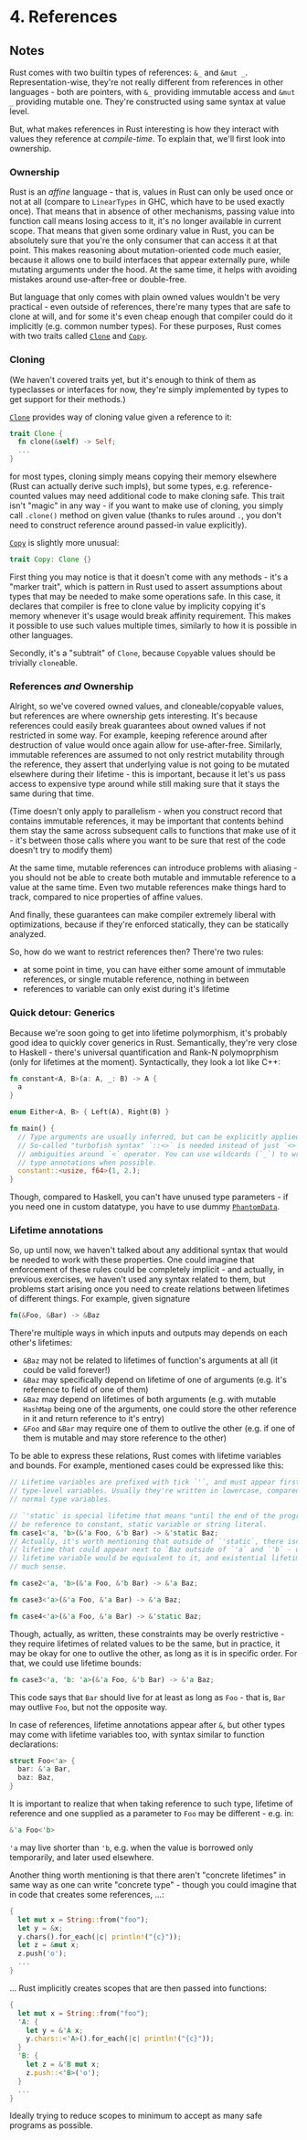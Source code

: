 # 4. References

## Notes

Rust comes with two builtin types of references: `&_` and `&mut _`. Representation-wise,
they're not really different from references in other languages - both are pointers, with
`&_` providing immutable access and `&mut _` providing mutable one. They're constructed
using same syntax at value level.

But, what makes references in Rust interesting is how they interact with values they
reference at _compile-time_. To explain that, we'll first look into ownership.

### Ownership

Rust is an _affine_ language - that is, values in Rust can only be used once or not at
all (compare to `LinearTypes` in GHC, which have to be used exactly once). That means
that in absence of other mechanisms, passing value into function call means losing
access to it, it's no longer available in current scope. That means that given some
ordinary value in Rust, you can be absolutely sure that you're the only consumer that
can access it at that point. This makes reasoning about mutation-oriented code much
easier, because it allows one to build interfaces that appear externally pure, while
mutating arguments under the hood. At the same time, it helps with avoiding mistakes
around use-after-free or double-free.

But language that only comes with plain owned values wouldn't be very practical - even
outside of references, there're many types that are safe to clone at will, and for some
it's even cheap enough that compiler could do it implicitly (e.g. common number types).
For these purposes, Rust comes with two traits called [`Clone`] and [`Copy`].

### Cloning

(We haven't covered traits yet, but it's enough to think of them as typeclasses or
interfaces for now, they're simply implemented by types to get support for their
methods.)

[`Clone`] provides way of cloning value given a reference to it:

```rust
trait Clone {
  fn clone(&self) -> Self;
  ...
}
```

for most types, cloning simply means copying their memory elsewhere (Rust can actually
derive such impls), but some types, e.g. reference-counted values may need additional
code to make cloning safe. This trait isn't "magic" in any way - if you want to make use
of cloning, you simply call `.clone()` method on given value (thanks to rules around `.`,
you don't need to construct reference around passed-in value explicitly).

[`Copy`] is slightly more unusual:

```rust
trait Copy: Clone {}
```

First thing you may notice is that it doesn't come with any methods - it's a "marker
trait", which is pattern in Rust used to assert assumptions about types that may be needed to make some operations safe. In this case, it declares that compiler is free
to clone value by implicity copying it's memory whenever it's usage would break affinity
requirement. This makes it possible to use such values multiple times, similarly to how
it is possible in other languages.

Secondly, it's a "subtrait" of `Clone`, because `Copy`able values should be trivially
`clone`able.

### References _and_ Ownership

Alright, so we've covered owned values, and cloneable/copyable values, but references are
where ownership gets interesting. It's because references could easily break guarantees
about owned values if not restricted in some way. For example, keeping reference around
after destruction of value would once again allow for use-after-free. Similarly,
immutable references are assumed to not only restrict mutability through the reference,
they assert that underlying value is not going to be mutated elsewhere during their
lifetime - this is important, because it let's us pass access to expensive type around
while still making sure that it stays the same during that time.

(Time doesn't only apply to parallelism - when you construct record that contains
immutable references, it may be important that contents behind them stay the same
across subsequent calls to functions that make use of it - it's between those calls where
you want to be sure that rest of the code doesn't try to modify them)

At the same time, mutable references can introduce problems with aliasing - you should
not be able to create both mutable and immutable reference to a value at the same time.
Even two mutable references make things hard to track, compared to nice properties of
affine values.

And finally, these guarantees can make compiler extremely liberal with optimizations,
because if they're enforced statically, they can be statically analyzed.

So, how do we want to restrict references then? There're two rules:

- at some point in time, you can have either some amount of immutable references, or
  single mutable reference, nothing in between
- references to variable can only exist during it's lifetime

### Quick detour: Generics

Because we're soon going to get into lifetime polymorphism, it's probably good idea to
quickly cover generics in Rust. Semantically, they're very close to Haskell - there's
universal quantification and Rank-N polymoprphism (only for lifetimes at the moment).
Syntactically, they look a lot like C++:

```rust
fn constant<A, B>(a: A, _: B) -> A {
  a
}

enum Either<A, B> { Left(A), Right(B) }

fn main() {
  // Type arguments are usually inferred, but can be explicitly applied when needed.
  // So-called "turbofish syntax" `::<>` is needed instead of just `<>` to avoid
  // ambiguities around `<` operator. You can use wildcards (`_`) to write partial
  // type annotations when possible.
  constant::<usize, f64>(1, 2.);
}
```

Though, compared to Haskell, you can't have unused type parameters - if you need one in
custom datatype, you have to use dummy [`PhantomData`].

### Lifetime annotations

So, up until now, we haven't talked about any additional syntax that would be needed to
work with these properties. One could imagine that enforcement of these rules could be
completely implicit - and actually, in previous exercises, we haven't used any syntax
related to them, but problems start arising once you need to create relations between
lifetimes of different things. For example, given signature

```rust
fn(&Foo, &Bar) -> &Baz
```

There're multiple ways in which inputs and outputs may depends on each other's lifetimes:

- `&Baz` may not be related to lifetimes of function's arguments at all (it could be
  valid forever!)
- `&Baz` may specifically depend on lifetime of one of arguments (e.g. it's reference to
  field of one of them)
- `&Baz` may depend on lifetimes of both arguments (e.g. with mutable `HashMap` being 
  one of the arguments, one could store the other reference in it and return reference
  to it's entry)
- `&Foo` and `&Bar` may require one of them to outlive the other (e.g. if one of them is
  mutable and may store reference to the other)

To be able to express these relations, Rust comes with lifetime variables and bounds. For
example, mentioned cases could be expressed like this:

```rust
// Lifetime variables are prefixed with tick `'`, and must appear first in list of
// type-level variables. Usually they're written in lowercase, compared to uppercase in
// normal type variables.

// `'static` is special lifetime that means "until the end of the program" - this could
// be reference to constant, static variable or string literal.
fn case1<'a, 'b>(&'a Foo, &'b Bar) -> &'static Baz;
// Actually, it's worth mentioning that outside of `'static`, there isn't really other
// lifetime that could appear next to `Baz outside of `'a` and `'b` - unrestricted
// lifetime variable would be equivalent to it, and existential lifetime wouldn't make
// much sense.

fn case2<'a, 'b>(&'a Foo, &'b Bar) -> &'a Baz;

fn case3<'a>(&'a Foo, &'a Bar) -> &'a Baz;

fn case4<'a>(&'a Foo, &'a Bar) -> &'static Baz;
```

Though, actually, as written, these constraints may be overly restrictive - they require
lifetimes of related values to be the same, but in practice, it may be okay for one to
outlive the other, as long as it is in specific order. For that, we could use lifetime
bounds:

```rust
fn case3<'a, 'b: 'a>(&'a Foo, &'b Bar) -> &'a Baz;
```

This code says that `Bar` should live for at least as long as `Foo` - that is, `Bar` 
may outlive `Foo`, but not the opposite way.

In case of references, lifetime annotations appear after `&`, but other types may come
with lifetime variables too, with syntax similar to function declarations:

```rust
struct Foo<'a> {
  bar: &'a Bar,
  baz: Baz,
}
```

It is important to realize that when taking reference to such type, lifetime of reference
and one supplied as a parameter to `Foo` may be different - e.g. in:

```rust
&'a Foo<'b>
```

`'a` may live shorter than `'b`, e.g. when the value is borrowed only temporarily, and later used elsewhere.

Another thing worth mentioning is that there aren't "concrete lifetimes" in same way as
one can write "concrete type" - though you could imagine that in code that creates some
references, ...:

```rust
{
  let mut x = String::from("foo");
  let y = &x;
  y.chars().for_each(|c| println!("{c}"));
  let z = &mut x;
  z.push('o');
  ...
}
```

... Rust implicitly creates scopes that are then passed into functions:

```rust
{
  let mut x = String::from("foo");
  'A: {
    let y = &'A x;
    y.chars::<'A>().for_each(|c| println!("{c}"));
  }
  'B: {
    let z = &'B mut x;
    z.push::<'B>('o');
  }
  ...
}
```

Ideally trying to reduce scopes to minimum to accept as many safe programs as possible.

[`Clone`]: https://doc.rust-lang.org/std/clone/trait.Clone.html
[`Copy`]: https://doc.rust-lang.org/std/marker/trait.Copy.html
[`PhantomData`]: https://doc.rust-lang.org/std/marker/struct.PhantomData.html